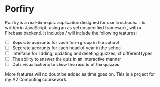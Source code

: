 Porfiry
=======
Porfiry is a real-time quiz application designed for use in schools. It is written in JavaScript, using an as yet unspecified framework, with a Firebase backend. It includes / will include the following features:

- [ ] Seperate accounts for each form group in the school
- [ ] Seperate accounts for each head of year in the school
- [ ] Interface for adding, updating and deleting quizzes, of different types
- [ ] The ability to answer the quiz in an interactive manner
- [ ] Data visualisations to show the results of the quizzes

More features will no doubt be added as time goes on. This is a project for my A2 Computing coursework.
